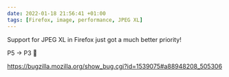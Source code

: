 ```yaml
---
date: 2022-01-18 21:56:41 +01:00
tags: [Firefox, image, performance, JPEG XL]
---
```


Support for JPEG XL in Firefox just got a much better priority!

P5 → P3 🤩

https://bugzilla.mozilla.org/show_bug.cgi?id=1539075#a88948208_505306
